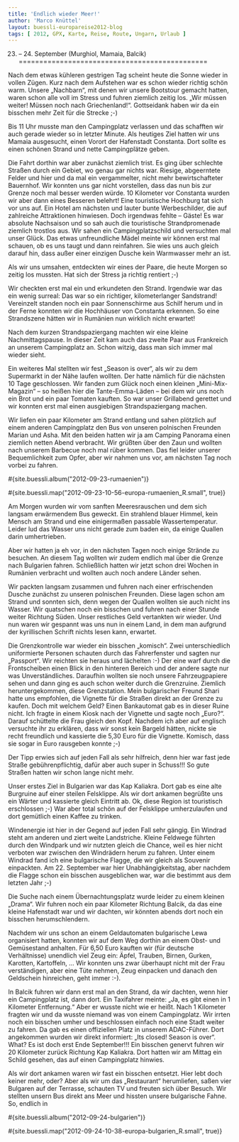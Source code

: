```yaml
---
title: 'Endlich wieder Meer!'
author: 'Marco Knüttel'
layout: buessli-europareise2012-blog
tags: [ 2012, GPX, Karte, Reise, Route, Ungarn, Urlaub ]
---
```

23. – 24. September (Murghiol, Mamaia, Balcik)
==============================================

Nach dem etwas kühleren gestrigen Tag scheint heute die Sonne wieder in vollen Zügen. Kurz nach dem 
Aufstehen war es schon wieder richtig schön warm. Unsere „Nachbarn“, mit denen wir unsere Bootstour 
gemacht hatten, waren schon alle voll im Stress und fuhren ziemlich zeitig los. „Wir müssen weiter! 
Müssen noch nach Griechenland!“. Gottseidank haben wir da ein bisschen mehr Zeit für die Strecke ;-)

Bis 11 Uhr musste man den Campingplatz verlassen und das schafften wir auch gerade wieder so in 
letzter Minute. Als heutiges Ziel hatten wir uns Mamaia ausgesucht, einen Vorort der Hafenstadt 
Constanta. Dort sollte es einen schönen Strand und nette Campingplätze geben. 

Die Fahrt dorthin war aber zunächst ziemlich trist. Es ging über schlechte Straßen durch ein Gebiet, 
wo genau gar nichts war. Riesige, abgeerntete Felder und hier und da mal ein vergammelter, nicht mehr 
bewirtschafteter Bauernhof. Wir konnten uns gar nicht vorstellen, dass das nun bis zur Grenze noch mal 
besser werden würde. 10 Kilometer vor Constanta wurden wir aber dann eines Besseren belehrt! Eine 
touristische Hochburg tat sich vor uns auf. Ein Hotel am nächsten und lauter bunte Werbeschilder, 
die auf zahlreiche Attraktionen hinwiesen. Doch irgendwas fehlte – Gäste! Es war absolute Nachsaison 
und so sah auch die touristische Strandpromenade ziemlich trostlos aus. Wir sahen ein Campingplatzschild 
und versuchten mal unser Glück. Das etwas unfreundliche Mädel meinte wir können erst mal schauen, ob es 
uns taugt und dann reinfahren. Sie wies uns auch gleich darauf hin, dass außer einer einzigen Dusche 
kein Warmwasser mehr an ist.

Als wir uns umsahen, entdeckten wir eines der Paare, die heute Morgen so zeitig los mussten. Hat sich 
der Stress ja richtig rentiert ;-)

Wir checkten erst mal ein und erkundeten den Strand. Irgendwie war das ein wenig surreal: Das war so 
ein richtiger, kilometerlanger Sandstrand! Vereinzelt standen noch ein paar Sonnenschirme aus Schilf 
herum und in der Ferne konnten wir die Hochhäuser von Constanta erkennen. So eine Strandszene hätten 
wir in Rumänien nun wirklich nicht erwartet! 

Nach dem kurzen Strandspaziergang machten wir eine kleine Nachmittagspause. In dieser Zeit kam auch 
das zweite Paar aus Frankreich an unserem Campingplatz an. Schon witzig, dass man sich immer mal wieder sieht.

Ein weiteres Mal stellten wir fest „Season is over“, als wir zu dem Supermarkt in der Nähe laufen wollten. 
Der hatte nämlich für die nächsten 10 Tage geschlossen. Wir fanden zum Glück noch einen kleinen „Mini-Mix-Magazin“ – 
so heißen hier die Tante-Emma-Läden – bei dem wir uns noch ein Brot und ein paar Tomaten kauften. So war unser 
Grillabend gerettet und wir konnten erst mal einen ausgiebigen Strandspaziergang machen.

Wir liefen ein paar Kilometer am Strand entlang und sahen plötzlich auf einem anderen Campingplatz den Bus von 
unseren polnischen Freunden Marian und Asha. Mit den beiden hatten wir ja am Camping Panorama einen ziemlich 
netten Abend verbracht. Wir grüßten über den Zaun und wollten nach unserem Barbecue noch mal rüber kommen. 
Das fiel leider unserer Bequemlichkeit zum Opfer, aber wir nahmen uns vor, am nächsten Tag noch vorbei zu fahren.

#{site.buessli.album("2012-09-23-rumaenien")}

#{site.buessli.map("2012-09-23-10-56-europa-rumaenien_R.small", true)}

Am Morgen wurden wir vom sanften Meeresrauschen und dem sich langsam erwärmendem Bus geweckt. Ein strahlend 
blauer Himmel, kein Mensch am Strand und eine einigermaßen passable Wassertemperatur. Leider lud das Wasser 
uns nicht gerade zum baden ein, da einige Quallen darin umhertrieben.

Aber wir hatten ja eh vor, in den nächsten Tagen noch einige Strände zu besuchen. An diesem Tag wollten wir 
zudem endlich mal über die Grenze nach Bulgarien fahren. Schließlich hatten wir jetzt schon drei Wochen in 
Rumänien verbracht und wollten auch noch andere Länder sehen.

Wir packten langsam zusammen und fuhren nach einer erfrischenden Dusche zunächst zu unseren polnischen Freunden. 
Diese lagen schon am Strand und sonnten sich, denn wegen der Quallen wollten sie auch nicht ins Wasser. Wir 
quatschen noch ein bisschen und fuhren nach einer Stunde weiter Richtung Süden. Unser restliches Geld vertankten 
wir wieder. Und nun waren wir gespannt was uns nun in einem Land, in dem man aufgrund der kyrillischen Schrift 
nichts lesen kann, erwartet.

Die Grenzkontrolle war wieder ein bisschen „komisch“. Zwei unterschiedlich uniformierte Personen schauten durch 
das Fahrerfenster und sagten nur „Passport“. Wir reichten sie heraus und lächelten :-) Der eine warf durch die 
Frontscheiben einen Blick in den hinteren Bereich und der andere sagte nur was Unverständliches. Daraufhin 
wollten sie noch unsere Fahrzeugpapiere sehen und dann ging es auch schon weiter durch die Grenzruine. Ziemlich 
heruntergekommen, diese Grenzstation. Mein bulgarischer Freund Shari hatte uns empfohlen, die Vignette für die 
Straßen direkt an der Grenze zu kaufen. Doch mit welchem Geld? Einen Bankautomat gab es in dieser Ruine nicht. 
Ich fragte in einem Kiosk nach der Vignette und sagte noch „Euro?“. Darauf schüttelte die Frau gleich den Kopf. 
Nachdem ich aber auf englisch versuchte ihr zu erklären, dass wir sonst kein Bargeld hätten, nickte sie recht 
freundlich und kassierte die 5,30 Euro für die Vignette. Komisch, dass sie sogar in Euro rausgeben konnte ;-)

Der Tipp erwies sich auf jeden Fall als sehr hilfreich, denn hier war fast jede Straße gebührenpflichtig, dafür 
aber auch super in Schuss!!! So gute Straßen hatten wir schon lange nicht mehr. 

Unser erstes Ziel in Bulgarien war das Kap Kaliakra. Dort gab es eine alte Burgruine auf einer steilen Felsklippe. 
Als wir dort ankamen begrüßte uns ein Wärter und kassierte gleich Eintritt ab. Ok, diese Region ist touristisch 
erschlossen ;-) War aber total schön auf der Felsklippe umherzulaufen und dort gemütlich einen Kaffee zu trinken.

Windenergie ist hier in der Gegend auf jeden Fall sehr gängig. Ein Windrad steht am anderen und ziert weite 
Landstriche. Kleine Feldwege führten durch den Windpark und wir nutzten gleich die Chance, weil es hier nicht 
verboten war zwischen den Windrädern herum zu fahren. Unter einem Windrad fand ich eine bulgarische Flagge, 
die wir gleich als Souvenir einpackten. Am 22. September war hier Unabhängigkeitstag, aber nachdem die Flagge 
schon ein bisschen ausgeblichen war, war die bestimmt aus dem letzten Jahr ;-)

Die Suche nach einem Übernachtungsplatz wurde leider zu einem kleinen „Drama“. Wir fuhren noch ein paar Kilometer 
Richtung Balcik, da das eine kleine Hafenstadt war und wir dachten, wir könnten abends dort noch ein bisschen 
herumschlendern.

Nachdem wir uns schon an einem Geldautomaten bulgarische Lewa organisiert hatten, konnten wir auf dem Weg dorthin 
an einem Obst- und Gemüsestand anhalten. Für 6,50 Euro kauften wir (für deutsche Verhältnisse) unendlich viel 
Zeug ein: Äpfel, Trauben, Birnen, Gurken, Karotten, Kartoffeln, ... Wir konnten uns zwar überhaupt nicht mit der 
Frau verständigen, aber eine Tüte nehmen, Zeug einpacken und danach den Geldschein hinreichen, geht immer :-).

In Balcik fuhren wir dann erst mal an den Strand, da wir dachten, wenn hier ein Campingplatz ist, dann dort. Ein 
Taxifahrer meinte: „Ja, es gibt einen in 1 Kilometer Entfernung.“ Aber er wusste nicht wie er heißt. Nach 1 Kilometer 
fragten wir und da wusste niemand was von einem Campingplatz. Wir irrten noch ein bisschen umher und beschlossen 
einfach noch eine Stadt weiter zu fahren. Da gab es einen offiziellen Platz in unserem ADAC-Führer. Dort angekommen 
wurden wir direkt informiert: „Its closed! Season is over“. What? Es ist doch erst Ende September!!! Ein bisschen 
genervt fuhren wir 20 Kilometer zurück Richtung Kap Kaliakra. Dort hatten wir am Mittag ein Schild gesehen, das 
auf einen Campingplatz hinwies.

Als wir dort ankamen waren wir fast ein bisschen entsetzt. Hier lebt doch keiner mehr, oder? Aber als wir um das 
„Restaurant“ herumliefen, saßen vier Bulgaren auf der Terrasse, schauten TV und freuten sich über Besuch. Wir stellten 
unsern Bus direkt ans Meer und hissten unsere bulgarische Fahne. So, endlich in 

#{site.buessli.album("2012-09-24-bulgarien")}

#{site.buessli.map("2012-09-24-10-38-europa-bulgarien_R.small", true)}
